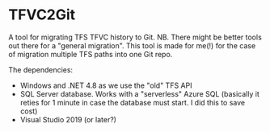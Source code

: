 # TFVC2Git

A tool for migrating TFS TFVC history to Git. NB. There might be better tools out there for a
"general migration". This tool is made for me(!) for the case of migration multiple TFS paths into
one Git repo.


The dependencies:
*   Windows and .NET 4.8 as we use the "old" TFS API
*   SQL Server database. Works with a "serverless" Azure SQL (basically it reties for 1 minute in case the database must start. I did this to save cost)
*	Visual Studio 2019 (or later?)


